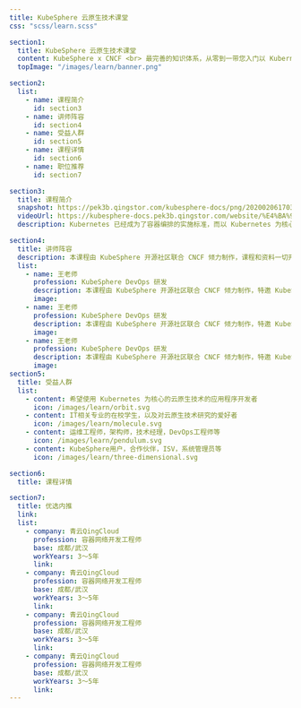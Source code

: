 ```yaml
---
title: KubeSphere 云原生技术课堂
css: "scss/learn.scss"

section1:
  title: KubeSphere 云原生技术课堂
  content: KubeSphere x CNCF <br> 最完善的知识体系，从零到一带您入门以 Kubernete 为核心的云原生技术生态
  topImage: "/images/learn/banner.png"

section2:
  list:
    - name: 课程简介
      id: section3
    - name: 讲师阵容
      id: section4
    - name: 受益人群
      id: section5
    - name: 课程详情
      id: section6
    - name: 职位推荐
      id: section7

section3:
  title: 课程简介
  snapshot: https://pek3b.qingstor.com/kubesphere-docs/png/20200206170305.png
  videoUrl: https://kubesphere-docs.pek3b.qingstor.com/website/%E4%BA%91%E5%8E%9F%E7%94%9F%E8%AF%BE%E7%A8%8B/lesson1/%E5%AE%B9%E5%99%A8%E6%8A%80%E6%9C%AF%E5%9F%BA%E7%A1%80%E6%A6%82%E5%BF%B5_1_%E5%AE%B9%E5%99%A8%E6%8A%80%E6%9C%AF%E5%8F%91%E5%B1%95%E7%AE%80%E4%BB%8B.mp4
  description: Kubernetes 已经成为了容器编排的实施标准，而以 Kubernetes 为核心的云原生技术以及生态正在快速和蓬勃地发展。然而，仅 Kubernetes 本身就有复杂的架构和很高的学习成本，包括集群的安装运维、存储、网络、可观测性DevOps、应用管理、多租户等等。而为了解决这一系列难题，KubeSphere 应运而生。我们将使用 KubeSphere 作为教学工具，通过手把手的云原生技术课程，将理论结合实践帮助您快速入门 Kubernetes 以及其生态相关工具，从零到一构建开源的企业级容器 PaaS 平台。

section4:
  title: 讲师阵容
  description: 本课程由 KubeSphere 开源社区联合 CNCF 倾力制作，课程和资料一切开源免费，特邀 KubeSphere 团队核心研发成员与 DevOps 教练参与录制。
  list: 
    - name: 王老师
      profession: KubeSphere DevOps 研发
      description: 本课程由 KubeSphere 开源社区联合 CNCF 倾力制作，特邀 KubeSphere 团队核心研发成员与 DevOps 教练参与录制。
      image: 
    - name: 王老师
      profession: KubeSphere DevOps 研发
      description: 本课程由 KubeSphere 开源社区联合 CNCF 倾力制作，特邀 KubeSphere 团队核心研发成员与 DevOps 教练参与录制。
      image: 
    - name: 王老师
      profession: KubeSphere DevOps 研发
      description: 本课程由 KubeSphere 开源社区联合 CNCF 倾力制作，特邀 KubeSphere 团队核心研发成员与 DevOps 教练参与录制。
      image: 
section5:
  title: 受益人群
  list:
    - content: 希望使用 Kubernetes 为核心的云原生技术的应用程序开发者
      icon: /images/learn/orbit.svg
    - content: IT相关专业的在校学生，以及对云原生技术研究的爱好者
      icon: /images/learn/molecule.svg
    - content: 运维工程师，架构师，技术经理，DevOps工程师等
      icon: /images/learn/pendulum.svg
    - content: KubeSphere用户，合作伙伴，ISV，系统管理员等
      icon: /images/learn/three-dimensional.svg

section6:
  title: 课程详情

section7:
  title: 优选内推
  link:
  list:
    - company: 青云QingCloud
      profession: 容器网络开发工程师
      base: 成都/武汉
      workYears: 3〜5年
      link: 
    - company: 青云QingCloud
      profession: 容器网络开发工程师
      base: 成都/武汉
      workYears: 3〜5年
      link: 
    - company: 青云QingCloud
      profession: 容器网络开发工程师
      base: 成都/武汉
      workYears: 3〜5年
      link: 
    - company: 青云QingCloud
      profession: 容器网络开发工程师
      base: 成都/武汉
      workYears: 3〜5年
      link: 
---
```


